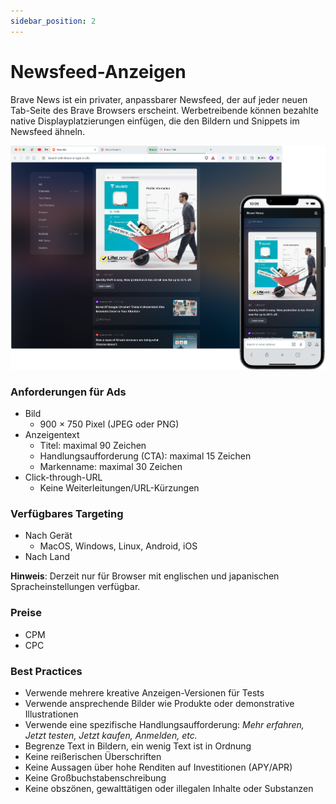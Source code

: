 ```yaml
---
sidebar_position: 2
---
```


# Newsfeed-Anzeigen

Brave News ist ein privater, anpassbarer Newsfeed, der auf jeder neuen Tab-Seite des Brave Browsers erscheint. Werbetreibende können bezahlte native Displayplatzierungen einfügen, die den Bildern und Snippets im Newsfeed ähneln.

![Newsfeed.png](/img/Newsfeed.png)

### Anforderungen für Ads

- Bild
  - 900 × 750 Pixel (JPEG oder PNG)
- Anzeigentext
  - Titel: maximal 90 Zeichen
  - Handlungsaufforderung (CTA): maximal 15 Zeichen
  - Markenname: maximal 30 Zeichen
- Click-through-URL
  - Keine Weiterleitungen/URL-Kürzungen

### Verfügbares Targeting

- Nach Gerät
  - MacOS, Windows, Linux, Android, iOS
- Nach Land

**Hinweis**: Derzeit nur für Browser mit englischen und japanischen Spracheinstellungen verfügbar.

### Preise

- CPM
- CPC

### Best Practices

- Verwende mehrere kreative Anzeigen-Versionen für Tests
- Verwende ansprechende Bilder wie Produkte oder demonstrative Illustrationen
- Verwende eine spezifische Handlungsaufforderung: _Mehr erfahren, Jetzt testen, Jetzt kaufen, Anmelden, etc._
- Begrenze Text in Bildern, ein wenig Text ist in Ordnung
- Keine reißerischen Überschriften
- Keine Aussagen über hohe Renditen auf Investitionen (APY/APR)
- Keine Großbuchstabenschreibung
- Keine obszönen, gewalttätigen oder illegalen Inhalte oder Substanzen
